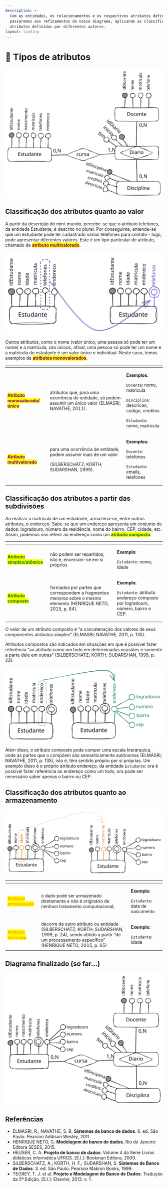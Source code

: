 ```yaml
---
description: >-
  Com as entidades, os relacionamentos e os respectivos atributos definidos,
  passaremos aos refinamentos do nosso diagrama, aplicando as classificações de
  atributos definidas por diferentes autores.
layout: landing
---
```


# 🧠 Tipos de atributos

<img src="../../../.gitbook/assets/file.excalidraw (17).svg" alt="" class="gitbook-drawing">



## Classificação dos atributos quanto ao valor

A partir da descrição do mini-mundo, percebe-se que o atributo telefones, da entidade Estudante, é descrito no plural. Por conseguinte, entende-se que um estudante pode ter cadastrado vários telefones para contato - logo, pode apresentar diferentes valores. Este é um tipo particular de atributo, chamado de <mark style="color:purple;">**atributo multivalorado**</mark>.&#x20;

<img src="../../../.gitbook/assets/file.excalidraw (23).svg" alt="" class="gitbook-drawing">

Outros atributos, como o nome (valor único, uma pessoa só pode ter um nome) e a matrícula, são únicos, afinal, uma pessoa só pode ter um nome e a matrícula do estudante é um valor único e individual. Neste caso, temos exemplos de <mark style="color:purple;">**atributos monovalorados**</mark>.

<table data-card-size="large" data-view="cards"><thead><tr><th></th><th></th><th></th></tr></thead><tbody><tr><td><mark style="color:purple;"><strong>Atributo monovalorado/único</strong></mark></td><td>atributos que, para uma ocorrência de entidade, só podem assumir um único valor (ELMASRI; NAVATHE, 2011).</td><td><p></p><p><strong>Exemplos:</strong></p><p><code>Docente</code>: nome, matricula</p><p><code>Disciplina</code>: descricao, codigo, creditos</p><p><code>Estudante</code>: nome, matricula</p></td></tr><tr><td><mark style="color:purple;"><strong>Atributo multivalorado</strong></mark></td><td><p>para uma ocorrência de entidade, podem assumir mais de um valor</p><p>(SILBERSCHATZ; KORTH; SUDARSHAN, 1999).</p></td><td><p><strong>Exemplos:</strong></p><p><code>Docente</code>: telefones</p><p><code>Estudante</code>: emails, telefones</p></td></tr></tbody></table>



## Classificação dos atributos a partir das subdivisões

Ao realizar a matrícula de um estudante, armazena-se, entre outros atributos, o endereço. Sabe-se que um endereço apresenta um conjunto de dados: logradouro, número da residência, nome do bairro, CEP, cidade, etc. Assim, podemos nos referir ao endereço como um <mark style="color:green;">**atributo composto**</mark>.

<table data-card-size="large" data-view="cards"><thead><tr><th></th><th></th><th></th></tr></thead><tbody><tr><td><mark style="color:green;"><strong>Atributo simples/atômico</strong></mark></td><td>não podem ser repartidos, isto é, encerram-se em si próprios</td><td><p></p><p><strong>Exemplo:</strong></p><p><code>Estudante</code>: nome, idade</p></td></tr><tr><td><mark style="color:green;"><strong>Atributo composto</strong></mark></td><td>formados por partes que correspondem a fragmentos menores sobre o mesmo elemento (HENRIQUE NETO, 2015, p. 64).</td><td><p><strong>Exemplo:</strong></p><p><code>Estudante</code>: atributo endereço composto por logradouro, número, bairro e CEP.</p></td></tr></tbody></table>

O valor de um atributo composto é “a concatenação dos valores de seus componentes atributos simples” (ELMASRI; NAVATHE, 2011, p. 135).

Atributos compostos são indicados em situações em que é possível fazer referência “ao atributo como um todo em determinadas ocasiões e somente a parte dele em outras” (SILBERSCHATZ; KORTH; SUDARSHAN, 1999, p. 23).

<img src="../../../.gitbook/assets/file.excalidraw (15).svg" alt="" class="gitbook-drawing">

Além disso, o atributo composto pode compor uma escala hierárquica, onde as partes que o compõem são semanticamente autônomas (ELMASRI; NAVATHE, 2011, p. 135), isto é, têm sentido próprio por si próprias.  Um exemplo disso é o próprio atributo endereço, da entidade `Estudante`: ora é possível fazer referência ao endereço como um todo, ora pode ser necessário saber apenas o bairro ou CEP.&#x20;



## Classificação dos atributos quanto ao armazenamento

<img src="../../../.gitbook/assets/file.excalidraw (19).svg" alt="" class="gitbook-drawing">

<table data-card-size="large" data-view="cards"><thead><tr><th></th><th></th><th></th></tr></thead><tbody><tr><td><mark style="color:orange;"><strong>Atributo armazenado</strong></mark></td><td>o dado pode ser armazenado diretamente e não é originário de nenhum tratamento computacional; </td><td><p></p><p></p><p><strong>Exemplo:</strong></p><p><code>Estudante</code>: data de nascimento</p></td></tr><tr><td><mark style="color:orange;"><strong>Atributo derivado</strong></mark></td><td>decorre de outro atributo ou entidade (SILBERSCHATZ; KORTH; SUDARSHAN, 1999, p. 24), sendo obtido a partir “de um processamento específico” (HENRIQUE NETO, 2015, p. 65)</td><td><p><strong>Exemplo:</strong></p><p><code>Estudante</code>: idade</p></td></tr></tbody></table>



## Diagrama finalizado (so far...)

<img src="../../../.gitbook/assets/file.excalidraw (10).svg" alt="" class="gitbook-drawing">



## Referências

* ELMASRI, R.; NAVATHE, S. B. **Sistemas de banco de dados**. 6. ed. São Paulo: Pearson Addison Wesley, 2011.
* HENRIQUE NETO, G. **Modelagem de banco de dados**. Rio de Janeiro: Editora SESES, 2015.
* HEUSER, C. A. **Projeto de banco de dados**: Volume 4 da Série Livros did́áticos informática UFRGS. \[S.l.]: Bookman Editora, 2009.
* SILBERSCHATZ, A.; KORTH, H. F.; SUDARSHAN, S. **Sistemas de Banco de Dados**. 3. ed. São Paulo: Pearson Makron Books, 1999.
* TEOREY, T. J. et al. **Projeto e Modelagem de Banco de Dados**: Tradução da 5ª Edição. \[S.l.]: Elsevier, 2013. v. 1.
